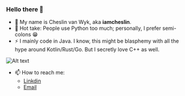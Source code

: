 ### Hello there 👋

- 🔭 My name is Cheslin van Wyk, aka **iamcheslin**.
- 🌱 Hot take: People use Python too much; personally, I prefer semi-colons 😁
- ⚡ I mainly code in Java. I know, this might be blasphemy with all the hype around Kotlin/Rust/Go. But I secretly love C++ as well.

![Alt text](image.png)

- 📫 How to reach me:
  - [Linkdin](https://www.linkedin.com/in/iamcheslin)
  - [Email](mailto:iamcheslin@gmail.com)